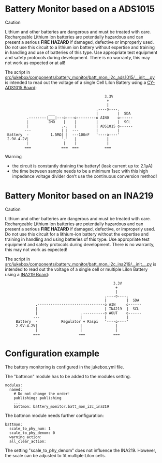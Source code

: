 # Battery Monitor based on a ADS1015

> [!CAUTION]
> Lithium and other batteries are dangerous and must be treated with care.
> Rechargeable Lithium Ion batteries are potentially hazardous and can
> present a serious **FIRE HAZARD** if damaged, defective or improperly used.
> Do not use this circuit to a lithium ion battery without expertise and
> training in handling and use of batteries of this type.
> Use appropriate test equipment and safety protocols during development.
> There is no warranty, this may not work as expected or at all!

The script in [src/jukebox/components/battery_monitor/batt_mon_i2c_ads1015/\_\_init\_\_.py](../../../../src/jukebox/components/battery_monitor/batt_mon_i2c_ads1015/__init__.py) is intended to read out the voltage of a single Cell LiIon Battery using a [CY-ADS1015 Board](https://www.adafruit.com/product/1083):

```text
                                              3.3V
                                               +
                                               |
                                          .----o----.
                    ___                   |         |  SDA
          .--------|___|---o----o---------o AIN0    o------
          |         2MΩ    |    |         |         |  SCL
          |               .-.   |         | ADS1015 o------
         ---              | |  ---        |         |
 Battery  -          1.5MΩ| |  ---100nF   '----o----'
 2.9V-4.2V|               '-'   |              |
          |                |    |              |
         ===              ===  ===            ===
```

> [!WARNING]
>
> * the circuit is constantly draining the battery! (leak current up to: 2.1µA)
> * the time between sample needs to be a minimum 1sec with this high impedance voltage divider don't use the continuous conversion method!

# Battery Monitor based on an INA219

> [!CAUTION]
> Lithium and other batteries are dangerous and must be treated with care.
> Rechargeable Lithium Ion batteries are potentially hazardous and can
> present a serious **FIRE HAZARD** if damaged, defective, or improperly used.
> Do not use this circuit for a lithium-ion battery without the expertise and
> training in handling and using batteries of this type.
> Use appropriate test equipment and safety protocols during development.
> There is no warranty, this may not work as expected!

The script in [src/jukebox/components/battery_monitor/batt_mon_i2c_ina219/\_\_init\_\_.py](../../../../src/jukebox/components/battery_monitor/batt_mon_i2c_ina219/__init__.py) is intended to read out the voltage of a single cell or multiple LiIon Battery using a [INA219 Board](https://www.adafruit.com/product/904):

```text
                                                  3.3V
                                                   +
                                                   |
                                              .----o----.
                                              |         |  SDA
              .-------------------------------o AIN     o------
              |                               | INA219  |  SCL
              |                    .----------o AOUT    o------
             ---                   |          |         |
     Battery  -           Regulator + Raspi   '----o----'
     2.9V-4.2V|                    |               |
              |                    |               |
             ===                  ===             ===
```

# Configuration example

The battery monitoring is configured in the jukebox.yml file.

The "battmon" module has to be added to the modules setting. 

```text
modules:
  named:
    # Do not change the order!
    publishing: publishing
    ...
    battmon: battery_monitor.batt_mon_i2c_ina219
```
The battmon module needs further configuration:

```text
battmon:
  scale_to_phy_num: 1
  scale_to_phy_denom: 0
  warning_action:
  all_clear_action:
```

The setting "scale_to_phy_denom" does not influence the INA219. However, the scale can be adjusted to fit multiple LiIon cells.


